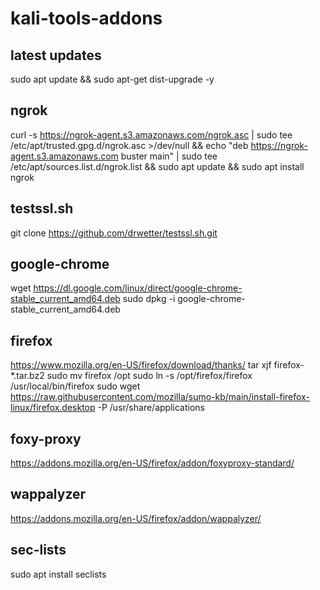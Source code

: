 # kali-tools-addons

## latest updates
sudo apt update && sudo apt-get dist-upgrade -y

## ngrok
curl -s https://ngrok-agent.s3.amazonaws.com/ngrok.asc | sudo tee /etc/apt/trusted.gpg.d/ngrok.asc >/dev/null && echo "deb https://ngrok-agent.s3.amazonaws.com buster main" | sudo tee /etc/apt/sources.list.d/ngrok.list && sudo apt update && sudo apt install ngrok

## testssl.sh
git clone https://github.com/drwetter/testssl.sh.git

## google-chrome
wget https://dl.google.com/linux/direct/google-chrome-stable_current_amd64.deb
sudo dpkg -i google-chrome-stable_current_amd64.deb

## firefox
https://www.mozilla.org/en-US/firefox/download/thanks/
tar xjf firefox-*.tar.bz2
sudo mv firefox /opt
sudo ln -s /opt/firefox/firefox /usr/local/bin/firefox
sudo wget https://raw.githubusercontent.com/mozilla/sumo-kb/main/install-firefox-linux/firefox.desktop -P /usr/share/applications

## foxy-proxy
https://addons.mozilla.org/en-US/firefox/addon/foxyproxy-standard/

## wappalyzer
https://addons.mozilla.org/en-US/firefox/addon/wappalyzer/

## sec-lists
sudo apt install seclists
